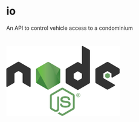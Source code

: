 # io
An API to control vehicle access to a condominium

<h1 align="left">
    <img src=".github/images/2560px-Node.js_logo.svg.png" width="300px">
</h1>


